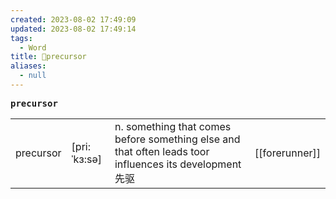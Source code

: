 ```yaml
---
created: 2023-08-02 17:49:09
updated: 2023-08-02 17:49:14
tags:
  - Word
title: 📖precursor
aliases:
  - null
---
```


<pre><strong>precursor</strong></pre>
|   |   |   |   |
|---|---|---|---|
|precursor|[pri:ˈkɜ:sə]|n. something that comes before something else and that often leads toor influences its development 先驱|[[forerunner]]|